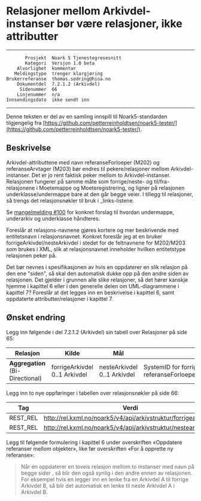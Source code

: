 Relasjoner mellom Arkivdel-instanser bør være relasjoner, ikke attributter
==========================================================================

 ------------------  ---------------------------------
           Prosjekt  Noark 5 Tjenestegresesnitt
           Kategori  Versjon 1.0 beta
        Alvorlighet  kommentar
       Meldingstype  trenger klargjøring
    Brukerreferanse  thomas.sodring@hioa.no
        Dokumentdel  7.2.1.2 (Arkivdel)
         Sidenummer  66
        Linjenummer  n/a
    Innsendingsdato  ikke sendt inn
 ------------------  ---------------------------------

Denne teksten er del av en samling innspill til Noark5-standarden
tilgjengelig fra [https://github.com/petterreinholdtsen/noark5-tester/](https://github.com/petterreinholdtsen/noark5-tester/).

Beskrivelse
-----------

Arkivdel-attributtene med navn referanseForloeper (M202) og
referanseArvtager (M203) bør endres til pekere/relasjoner mellom
Arkivdel-instanser.  Det er jo rent faktisk peker mellom to
Arkivdel-instanser.  Relasjonen fungerer på samme måte som
forrige/neste- og til/fra-relasjonene i Moetemappe og
Moeteregistrering, og ligner på relasjonen underklasse/undermappe bare
at den går begge veier.  I tillegg til relasjoner, så trengs det
relasjonsnøkler til bruk i _links-listene.

Se [mangelmelding
#100](https://github.com/arkivverket/noark5-tjenestegrensesnitt-standard/issues/100)
for konkret forslag til hvordan undermappe, underarkiv og underklasse håndteres.

Foreslår at relasjons-navnene gjøres kortere og mer beskrivende med
entitetsnavn i relasjonsnavnet.  Konkret foreslår jeg at en bruker
forrigeArkivdel/nesteArkivdel i stedet for de feltnavnene for
M202/M203 som brukes i XML, slik at relasjonsnavnet inneholder hvilken
entitetstype relasjonen peker på.

Det bør nevnes i spesifikasjonen av hvis en oppdaterer en slik
relasjon på den ene "siden", så skal den automatisk dukke opp på den
andre siden av relasjonen.  Det gjelder i grunnen alle slike
relasjoner, så det hører kanskje hjemme i kapittel 6 eller i den
generelle delen om UML-diagrammene i kapittel 7?  Foreslår at det
legges inn en beskrivelse i kapittel 6, samt oppdaterte
attributter/relasjoner i kapittel 7.

Ønsket endring
--------------

Legg inn følgende i del 7.2.1.2 (Arkivdel) sin tabell over Relasjoner
på side 65:

| **Relasjon**                              | **Kilde**                                                | **Mål**                | **Merknad** |
| ----------------------------------------- | -------------------------------------------------------- | ---------------------- | ----------- |
| **Aggregation** (Bi-Directional)           | forrigeArkivdel 0..1 Arkivdel                                   | nesteArkivdel 0..1 Arkivdel          | SystemID for forrige/neste Arkivdel avleveres som referanseForloeper(M202)/referanseArvtaker(M203). |

Legg inn to nye oppføringer i tabellen over relasjonsnøkler på side
66:

| **Tag**   | **Verdi**                                                                |
| --------- | ------------------------------------------------------------------------ |
| REST\_REL | http://rel.kxml.no/noark5/v4/api/arkivstruktur/forrigearkivdel/          |
| REST\_REL | http://rel.kxml.no/noark5/v4/api/arkivstruktur/nestearkivdel/            |

Legg til følgende formulering i kapittel 6 under overskriften
«Oppdatere referanser mellom objekter», like før overskriften «For å
opprette ny referanse»:

> Når en oppdaterer en toveis relasjon mellom to instanser med navn på
> begge sider , så blir den også synlig i den andre ennen av
> relasjonen.  For eksempel hvis en legger inn en lenke fra en
> Arkivdel A til forrige Arkivdel B, så blir det automatisk en lenke
> til neste Arkivdel A i Arkivdel B.
